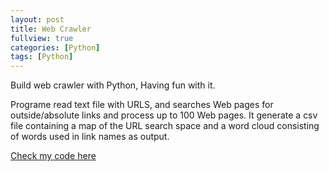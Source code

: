 ```yaml
---
layout: post
title: Web Crawler
fullview: true
categories: [Python]
tags: [Python]
---
```

Build web crawler with Python, Having fun with it. 

Programe read text file with URLS, and searches Web pages for outside/absolute links and process up to 100 Web pages.
It generate a csv file containing a map of the URL search space and a word cloud consisting of words used in link names as output.

<a class="btn btn-default" href="https://github.com/godofhand/Web-Crawler">Check my code here</a>
